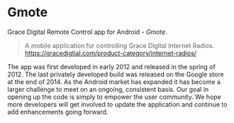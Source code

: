 # Gmote

Grace Digital Remote Control app for Android - *Gmote*.

> A mobile application for controlling Grace Digital Internet Radios.<br>  https://gracedigtial.com/product-category/internet-radios/

The app was first developed in early 2012 and released in the spring of 2012.  The last privately developed build was released on the Google store at the end of 2014.  As the Android market has expanded it has become a larger challenge to meet on an ongoing, consistent basis.  Our goal in opening up the code is simply to empower the user community.  We hope more developers will get involved to update the application and continue to add enhancements going forward.
